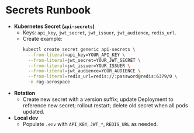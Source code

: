 # Secrets Runbook

- **Kubernetes Secret (`api-secrets`)**
  - Keys: `api_key`, `jwt_secret`, `jwt_issuer`, `jwt_audience`, `redis_url`.
  - Create example:
    ```bash
    kubectl create secret generic api-secrets \
      --from-literal=api_key=YOUR_API_KEY \
      --from-literal=jwt_secret=YOUR_JWT_SECRET \
      --from-literal=jwt_issuer=YOUR_ISSUER \
      --from-literal=jwt_audience=YOUR_AUDIENCE \
      --from-literal=redis_url=redis://:password@redis:6379/0 \
      -n rag-aerospace
    ```
- **Rotation**
  - Create new secret with a version suffix; update Deployment to reference new secret; rollout restart; delete old secret when all pods updated.
- **Local dev**
  - Populate `.env` with `API_KEY`, `JWT_*`, `REDIS_URL` as needed.
